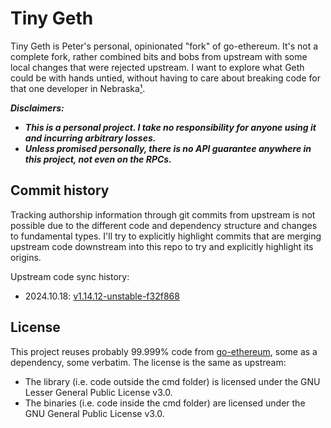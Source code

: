 # Tiny Geth

Tiny Geth is Peter's personal, opinionated "fork" of go-ethereum. It's not a complete fork, rather combined bits and bobs from upstream with some local changes that were rejected upstream. I want to explore what Geth could be with hands untied, without having to care about breaking code for that one developer in Nebraska[¹](https://xkcd.com/2347/).

***Disclaimers:***

- ***This is a personal project. I take no responsibility for anyone using it and incurring arbitrary losses.***
- ***Unless promised personally, there is no API guarantee anywhere in this project, not even on the RPCs.***

## Commit history

Tracking authorship information through git commits from upstream is not possible due to the different code and dependency structure and changes to fundamental types. I'll try to explicitly highlight commits that are merging upstream code downstream into this repo to try and explicitly highlight its origins.

Upstream code sync history:

- 2024.10.18: [v1.14.12-unstable-f32f868](https://github.com/ethereum/go-ethereum/tree/f32f8686cd35343b8f888e5607518314770f4661)

## License

This project reuses probably 99.999% code from [go-ethereum](https://github.com/ethereum/go-ethereum), some as a dependency, some verbatim. The license is the same as upstream:

- The library (i.e. code outside the cmd folder) is licensed under the GNU Lesser General Public License v3.0.
- The binaries (i.e. code inside the cmd folder) are licensed under the GNU General Public License v3.0.
